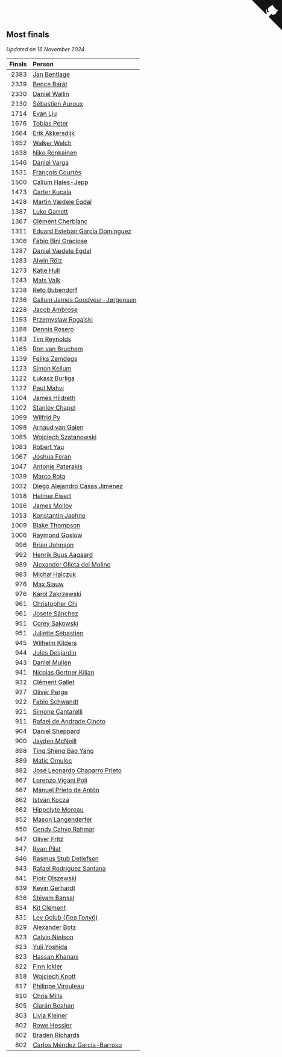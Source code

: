## Most finals

*Updated on 16 November 2024*

| Finals | Person |
| ---: | :--- |
| 2383 | [Jan Bentlage](https://www.worldcubeassociation.org/persons/2010BENT01) |
| 2339 | [Bence Barát](https://www.worldcubeassociation.org/persons/2008BARA01) |
| 2330 | [Daniel Wallin](https://www.worldcubeassociation.org/persons/2013WALL03) |
| 2130 | [Sébastien Auroux](https://www.worldcubeassociation.org/persons/2008AURO01) |
| 1714 | [Evan Liu](https://www.worldcubeassociation.org/persons/2009LIUE01) |
| 1676 | [Tobias Peter](https://www.worldcubeassociation.org/persons/2014PETE03) |
| 1664 | [Erik Akkersdijk](https://www.worldcubeassociation.org/persons/2005AKKE01) |
| 1652 | [Walker Welch](https://www.worldcubeassociation.org/persons/2011WELC01) |
| 1638 | [Niko Ronkainen](https://www.worldcubeassociation.org/persons/2010RONK01) |
| 1546 | [Dániel Varga](https://www.worldcubeassociation.org/persons/2008VARG01) |
| 1531 | [François Courtès](https://www.worldcubeassociation.org/persons/2008COUR01) |
| 1500 | [Callum Hales-Jepp](https://www.worldcubeassociation.org/persons/2012HALE01) |
| 1473 | [Carter Kucala](https://www.worldcubeassociation.org/persons/2015KUCA01) |
| 1428 | [Martin Vædele Egdal](https://www.worldcubeassociation.org/persons/2013EGDA02) |
| 1387 | [Luke Garrett](https://www.worldcubeassociation.org/persons/2017GARR05) |
| 1367 | [Clément Cherblanc](https://www.worldcubeassociation.org/persons/2014CHER05) |
| 1311 | [Eduard Esteban García Domínguez](https://www.worldcubeassociation.org/persons/2011EDUA01) |
| 1306 | [Fabio Bini Graciose](https://www.worldcubeassociation.org/persons/2010GRAC02) |
| 1287 | [Daniel Vædele Egdal](https://www.worldcubeassociation.org/persons/2013EGDA01) |
| 1283 | [Alwin Rölz](https://www.worldcubeassociation.org/persons/2016ROLZ01) |
| 1273 | [Katie Hull](https://www.worldcubeassociation.org/persons/2010HULL01) |
| 1243 | [Mats Valk](https://www.worldcubeassociation.org/persons/2007VALK01) |
| 1238 | [Reto Bubendorf](https://www.worldcubeassociation.org/persons/2012BUBE01) |
| 1236 | [Callum James Goodyear-Jørgensen](https://www.worldcubeassociation.org/persons/2012GOOD02) |
| 1228 | [Jacob Ambrose](https://www.worldcubeassociation.org/persons/2010AMBR01) |
| 1193 | [Przemysław Rogalski](https://www.worldcubeassociation.org/persons/2013ROGA02) |
| 1188 | [Dennis Rosero](https://www.worldcubeassociation.org/persons/2010ROSE03) |
| 1183 | [Tim Reynolds](https://www.worldcubeassociation.org/persons/2005REYN01) |
| 1165 | [Ron van Bruchem](https://www.worldcubeassociation.org/persons/2003BRUC01) |
| 1139 | [Feliks Zemdegs](https://www.worldcubeassociation.org/persons/2009ZEMD01) |
| 1123 | [Simon Kellum](https://www.worldcubeassociation.org/persons/2016KELL12) |
| 1122 | [Łukasz Burliga](https://www.worldcubeassociation.org/persons/2013BURL01) |
| 1122 | [Paul Mahvi](https://www.worldcubeassociation.org/persons/2012MAHV01) |
| 1104 | [James Hildreth](https://www.worldcubeassociation.org/persons/2009HILD01) |
| 1102 | [Stanley Chapel](https://www.worldcubeassociation.org/persons/2016CHAP04) |
| 1099 | [Wilfrid Py](https://www.worldcubeassociation.org/persons/2016PYWI01) |
| 1098 | [Arnaud van Galen](https://www.worldcubeassociation.org/persons/2006GALE01) |
| 1085 | [Wojciech Szatanowski](https://www.worldcubeassociation.org/persons/2011SZAT01) |
| 1083 | [Robert Yau](https://www.worldcubeassociation.org/persons/2009YAUR01) |
| 1067 | [Joshua Feran](https://www.worldcubeassociation.org/persons/2011FERA01) |
| 1047 | [Antonie Paterakis](https://www.worldcubeassociation.org/persons/2012PATE01) |
| 1039 | [Marco Rota](https://www.worldcubeassociation.org/persons/2009ROTA01) |
| 1032 | [Diego Alejandro Casas Jimenez](https://www.worldcubeassociation.org/persons/2014JIME05) |
| 1018 | [Helmer Ewert](https://www.worldcubeassociation.org/persons/2015EWER01) |
| 1016 | [James Molloy](https://www.worldcubeassociation.org/persons/2011MOLL01) |
| 1013 | [Konstantin Jaehne](https://www.worldcubeassociation.org/persons/2015JAEH01) |
| 1009 | [Blake Thompson](https://www.worldcubeassociation.org/persons/2010THOM03) |
| 1006 | [Raymond Goslow](https://www.worldcubeassociation.org/persons/2014GOSL01) |
| 996 | [Brian Johnson](https://www.worldcubeassociation.org/persons/2013JOHN10) |
| 992 | [Henrik Buus Aagaard](https://www.worldcubeassociation.org/persons/2006BUUS01) |
| 989 | [Alexander Olleta del Molino](https://www.worldcubeassociation.org/persons/2008OLLE01) |
| 983 | [Michał Halczuk](https://www.worldcubeassociation.org/persons/2006HALC01) |
| 976 | [Max Siauw](https://www.worldcubeassociation.org/persons/2017SIAU02) |
| 976 | [Karol Zakrzewski](https://www.worldcubeassociation.org/persons/2014ZAKR01) |
| 961 | [Christopher Chi](https://www.worldcubeassociation.org/persons/2014CHIC01) |
| 961 | [Josete Sánchez](https://www.worldcubeassociation.org/persons/2015SANC18) |
| 951 | [Corey Sakowski](https://www.worldcubeassociation.org/persons/2011SAKO01) |
| 951 | [Juliette Sébastien](https://www.worldcubeassociation.org/persons/2014SEBA01) |
| 945 | [Wilhelm Kilders](https://www.worldcubeassociation.org/persons/2010KILD02) |
| 944 | [Jules Desjardin](https://www.worldcubeassociation.org/persons/2010DESJ01) |
| 943 | [Daniel Mullen](https://www.worldcubeassociation.org/persons/2016MULL04) |
| 941 | [Nicolas Gertner Kilian](https://www.worldcubeassociation.org/persons/2013GERT01) |
| 932 | [Clément Gallet](https://www.worldcubeassociation.org/persons/2004GALL02) |
| 927 | [Olivér Perge](https://www.worldcubeassociation.org/persons/2007PERG01) |
| 922 | [Fabio Schwandt](https://www.worldcubeassociation.org/persons/2014SCHW02) |
| 921 | [Simone Cantarelli](https://www.worldcubeassociation.org/persons/2012CANT02) |
| 911 | [Rafael de Andrade Cinoto](https://www.worldcubeassociation.org/persons/2007CINO01) |
| 904 | [Daniel Sheppard](https://www.worldcubeassociation.org/persons/2009SHEP01) |
| 900 | [Jayden McNeill](https://www.worldcubeassociation.org/persons/2012MCNE01) |
| 898 | [Ting Sheng Bao Yang](https://www.worldcubeassociation.org/persons/2008BAOY01) |
| 889 | [Matic Omulec](https://www.worldcubeassociation.org/persons/2010OMUL02) |
| 882 | [José Leonardo Chaparro Prieto](https://www.worldcubeassociation.org/persons/2011CHAP01) |
| 867 | [Lorenzo Vigani Poli](https://www.worldcubeassociation.org/persons/2007POLI01) |
| 867 | [Manuel Prieto de Antón](https://www.worldcubeassociation.org/persons/2015ANTO04) |
| 862 | [István Kocza](https://www.worldcubeassociation.org/persons/2005KOCZ01) |
| 862 | [Hippolyte Moreau](https://www.worldcubeassociation.org/persons/2008MORE02) |
| 852 | [Mason Langenderfer](https://www.worldcubeassociation.org/persons/2013LANG03) |
| 850 | [Cendy Cahyo Rahmat](https://www.worldcubeassociation.org/persons/2010RAHM02) |
| 847 | [Oliver Fritz](https://www.worldcubeassociation.org/persons/2014FRIT02) |
| 847 | [Ryan Pilat](https://www.worldcubeassociation.org/persons/2016PILA03) |
| 846 | [Rasmus Stub Detlefsen](https://www.worldcubeassociation.org/persons/2014DETL01) |
| 843 | [Rafael Rodriguez Santana](https://www.worldcubeassociation.org/persons/2012SANT12) |
| 841 | [Piotr Olszewski](https://www.worldcubeassociation.org/persons/2013OLSZ02) |
| 839 | [Kevin Gerhardt](https://www.worldcubeassociation.org/persons/2013GERH01) |
| 836 | [Shivam Bansal](https://www.worldcubeassociation.org/persons/2011BANS02) |
| 834 | [Kit Clement](https://www.worldcubeassociation.org/persons/2008CLEM01) |
| 831 | [Lev Golub (Лев Голуб)](https://www.worldcubeassociation.org/persons/2014HOLU01) |
| 829 | [Alexander Botz](https://www.worldcubeassociation.org/persons/2013BOTZ01) |
| 823 | [Calvin Nielson](https://www.worldcubeassociation.org/persons/2014NIEL03) |
| 823 | [Yuji Yoshida](https://www.worldcubeassociation.org/persons/2015YOSH01) |
| 823 | [Hassan Khanani](https://www.worldcubeassociation.org/persons/2018KHAN26) |
| 822 | [Finn Ickler](https://www.worldcubeassociation.org/persons/2012ICKL01) |
| 818 | [Wojciech Knott](https://www.worldcubeassociation.org/persons/2011KNOT01) |
| 817 | [Philippe Virouleau](https://www.worldcubeassociation.org/persons/2008VIRO01) |
| 810 | [Chris Mills](https://www.worldcubeassociation.org/persons/2014MILL04) |
| 805 | [Ciarán Beahan](https://www.worldcubeassociation.org/persons/2012BEAH01) |
| 803 | [Livia Kleiner](https://www.worldcubeassociation.org/persons/2013KLEI03) |
| 802 | [Rowe Hessler](https://www.worldcubeassociation.org/persons/2007HESS01) |
| 802 | [Braden Richards](https://www.worldcubeassociation.org/persons/2017RICH02) |
| 802 | [Carlos Méndez García-Barroso](https://www.worldcubeassociation.org/persons/2010GARC02) |


<a href="https://github.com/jonatanklosko/wca_statistics" class="github-corner" aria-label="View source on Github"><svg width="80" height="80" viewBox="0 0 250 250" style="fill:#151513; color:#fff; position: absolute; top: 0; border: 0; right: 0;" aria-hidden="true"><path d="M0,0 L115,115 L130,115 L142,142 L250,250 L250,0 Z"></path><path d="M128.3,109.0 C113.8,99.7 119.0,89.6 119.0,89.6 C122.0,82.7 120.5,78.6 120.5,78.6 C119.2,72.0 123.4,76.3 123.4,76.3 C127.3,80.9 125.5,87.3 125.5,87.3 C122.9,97.6 130.6,101.9 134.4,103.2" fill="currentColor" style="transform-origin: 130px 106px;" class="octo-arm"></path><path d="M115.0,115.0 C114.9,115.1 118.7,116.5 119.8,115.4 L133.7,101.6 C136.9,99.2 139.9,98.4 142.2,98.6 C133.8,88.0 127.5,74.4 143.8,58.0 C148.5,53.4 154.0,51.2 159.7,51.0 C160.3,49.4 163.2,43.6 171.4,40.1 C171.4,40.1 176.1,42.5 178.8,56.2 C183.1,58.6 187.2,61.8 190.9,65.4 C194.5,69.0 197.7,73.2 200.1,77.6 C213.8,80.2 216.3,84.9 216.3,84.9 C212.7,93.1 206.9,96.0 205.4,96.6 C205.1,102.4 203.0,107.8 198.3,112.5 C181.9,128.9 168.3,122.5 157.7,114.1 C157.9,116.9 156.7,120.9 152.7,124.9 L141.0,136.5 C139.8,137.7 141.6,141.9 141.8,141.8 Z" fill="currentColor" class="octo-body"></path></svg></a><style>.github-corner:hover .octo-arm{animation:octocat-wave 560ms ease-in-out}@keyframes octocat-wave{0%,100%{transform:rotate(0)}20%,60%{transform:rotate(-25deg)}40%,80%{transform:rotate(10deg)}}@media (max-width:500px){.github-corner:hover .octo-arm{animation:none}.github-corner .octo-arm{animation:octocat-wave 560ms ease-in-out}}</style>
